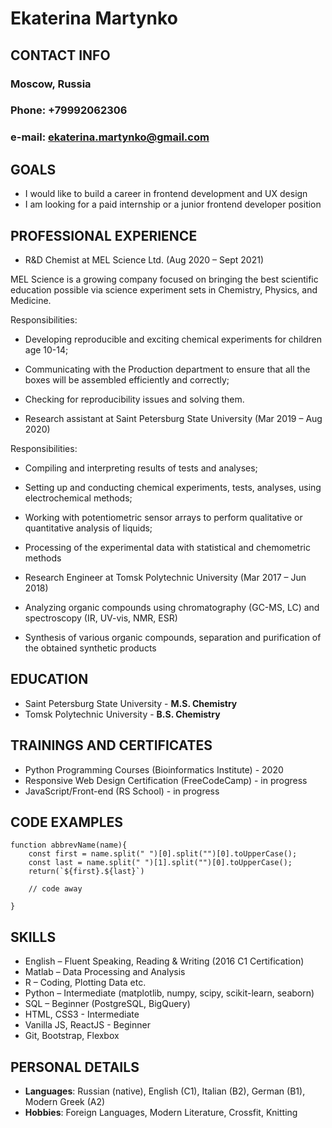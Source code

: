 # Ekaterina Martynko

## CONTACT INFO

### Moscow, Russia

### Phone: +79992062306

### e-mail: ekaterina.martynko@gmail.com

## GOALS

- I would like to build a career in frontend development and UX design
- I am looking for a paid internship or a junior frontend developer position

## PROFESSIONAL EXPERIENCE

* R&D Chemist at MEL Science Ltd. (Aug 2020 – Sept 2021)

MEL Science is a growing company focused on bringing the best scientific education possible via science experiment sets in Chemistry, Physics, and Medicine. 

Responsibilities:

- Developing reproducible and exciting chemical experiments for children age 10-14;

- Communicating with the Production department to ensure that all the boxes will be assembled efficiently and correctly;

- Checking for reproducibility issues and solving them.

* Research assistant at Saint Petersburg State University (Mar 2019 – Aug 2020)

Responsibilities:

- Compiling and interpreting results of tests and analyses;

- Setting up and conducting chemical experiments, tests, analyses, using electrochemical methods;

- Working with potentiometric sensor arrays to perform qualitative or quantitative analysis of liquids;

- Processing of the experimental data with statistical and chemometric methods

* Research Engineer at Tomsk Polytechnic University (Mar 2017 – Jun 2018)

- Analyzing organic compounds using chromatography (GC-MS, LC) and spectroscopy (IR, UV-vis, NMR, ESR)

- Synthesis of various organic compounds, separation and purification of the obtained synthetic products

## EDUCATION

 - Saint Petersburg State University - **M.S. Chemistry**
 - Tomsk Polytechnic University - **B.S. Chemistry**

## TRAININGS AND CERTIFICATES

- Python Programming Courses (Bioinformatics Institute) - 2020
- Responsive Web Design Certification (FreeCodeCamp) - in progress
- JavaScript/Front-end (RS School) - in progress

## CODE EXAMPLES
```
function abbrevName(name){
    const first = name.split(" ")[0].split("")[0].toUpperCase();
    const last = name.split(" ")[1].split("")[0].toUpperCase();
    return(`${first}.${last}`)

    // code away

}
```
## SKILLS

- English – Fluent Speaking, Reading & Writing (2016 C1 Certification)
- Matlab – Data Processing and Analysis
- R – Coding, Plotting Data etc.
- Python – Intermediate (matplotlib, numpy, scipy, scikit-learn, seaborn)
- SQL – Beginner (PostgreSQL, BigQuery)
- HTML, CSS3 - Intermediate
- Vanilla JS, ReactJS - Beginner
- Git, Bootstrap, Flexbox 

## PERSONAL DETAILS

- **Languages**: Russian (native), English (C1), Italian (B2), German (B1), Modern Greek (A2)
- **Hobbies**: Foreign Languages, Modern Literature, Crossfit, Knitting